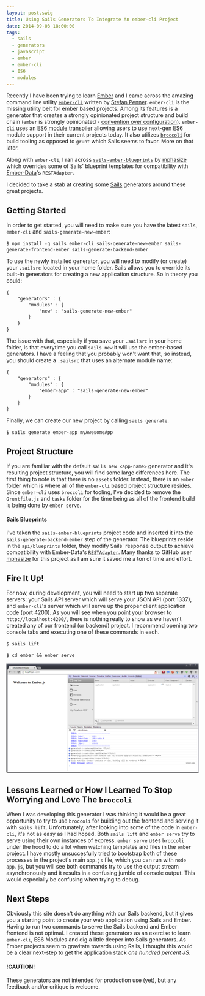 ```yaml
---
layout: post.swig
title: Using Sails Generators To Integrate An ember-cli Project
date: 2014-09-03 18:00:00
tags:
  - sails
  - generators
  - javascript
  - ember
  - ember-cli
  - ES6
  - modules
---
```


Recently I have been trying to learn [Ember](http://emberjs.com/) and I came across the amazing command line utility [`ember-cli`](http://www.ember-cli.com/) written by [Stefan Penner](https://github.com/stefanpenner). `ember-cli` is the missing utility belt for ember based projects. Among its features is a generator that creates a strongly opinionated project structure and build chain (`ember` is strongly opinionated - [convention over configuration](http://confy.wecode.io/talks/2013/arrrrcamp/ember-on-rails-convention-over-configuration-on-both-sides-of-the-tubes)). `ember-cli` uses an [ES6 module transpiler](http://esnext.github.io/es6-module-transpiler/) allowing users to use next-gen ES6 module support in their current projects today. It also utilizes [`broccoli`](https://github.com/broccolijs/broccoli) for build tooling as opposed to `grunt` which Sails seems to favor. More on that later.

Along with `ember-cli`, I ran across [`sails-ember-blueprints`](https://github.com/mphasize/sails-ember-blueprints) by [mphasize](https://github.com/mphasize) which overrides some of Sails' blueprint templates for compatibility with [Ember-Data](http://emberjs.com/api/data/)'s `RESTAdapter`.

I decided to take a stab at creating some [Sails](http://sailsjs.org/) generators around these great projects.

## Getting Started

In order to get started, you will need to make sure you have the latest `sails`, `ember-cli` and `sails-generate-new-ember`:
```
$ npm install -g sails ember-cli sails-generate-new-ember sails-generate-frontend-ember sails-generate-backend-ember
```

To use the newly installed generator, you will need to modify (or create) your `.sailsrc` located in your home folder. Sails allows you to override its built-in generators for creating a new application structure. So in theory you could:

```
{
    "generators" : {
        "modules" : {
            "new" : "sails-generate-new-ember"
        }
    }
}
```

The issue with that, especially if you save your `.sailsrc` in your home folder, is that everytime you call `sails new` it will use the ember-based generators. I have a feeling that you probably won't want that, so instead, you should create a `.sailsrc` that uses an alternate module name:

```
{
    "generators" : {
        "modules" : {
            "ember-app" : "sails-generate-new-ember"
        }
    }
}
```

Finally, we can create our new project by calling `sails generate`.
```
$ sails generate ember-app myAwesomeApp
```

## Project Structure
If you are familiar with the default `sails new <app-name>` generator and it's resulting project structure, you will find some large differences here. The first thing to note is that there is no `assets` folder. Instead, there is an `ember` folder which is where all of the `ember-cli` based project structure resides. Since `ember-cli` uses `broccoli` for tooling, I've decided to remove the `Gruntfile.js` and `tasks` folder for the time being as all of the frontend build is being done by `ember serve`.

#### Sails Blueprints
I've taken the `sails-ember-blueprints` project code and inserted it into the `sails-generate-backend-ember` step of the generator. The blueprints reside in the `api/blueprints` folder, they modify Sails' response output to achieve compatibility with Ember-Data's [`RESTAdapter`](http://emberjs.com/api/data/classes/DS.RESTAdapter.html). Many thanks to GitHub user [mphasize](https://github.com/mphasize) for this project as I am sure it saved me a ton of time and effort.

## Fire It Up!
For now, during development, you will need to start up two seperate servers: your Sails API server which will serve your JSON API (port 1337), and `ember-cli`'s server which will serve up the proper client application code (port 4200). As you will see when you point your browser to `http://localhost:4200/`, there is nothing really to show as we haven't created any of our frontend (or backend) project. I recommend opening two console tabs and executing one of these commands in each.

```
$ sails lift
```
```
$ cd ember && ember serve
```

![Initial ember website](/assets/img/welcome_to_ember.png)

## Lessons Learned or How I Learned To Stop Worrying and Love The `broccoli`

When I was developing this generator I was thinking it would be a great opportunity to try to use `broccoli` for building out the frontend and serving it with `sails lift`. Unfortunately, after looking into some of the code in `ember-cli`, it's not as easy as I had hoped. Both `sails lift` and `ember serve` try to serve using their own instances of express. `ember serve` uses `broccoli` under the hood to do a lot when watching templates and files in the `ember` project. I have mostly unsuccesfully tried to bootstrap both of these processes in the project's main `app.js` file, which you can run with `node app.js`, but you will see both commands try to use the output stream asynchronously and it results in a confusing jumble of console output. This would especially be confusing when trying to debug.

## Next Steps

Obviously this site doesn't do anything with our Sails backend,  but it gives you a starting point to create your web application using Sails and Ember. Having to run two commands to serve the Sails backend and Ember frontend is not optimal. I created these generators as an exercise to learn `ember-cli`, ES6 Modules and dig a little deeper into Sails generators. As Ember projects seem to gravitate towards using Rails, I thought this would be a clear next-step to get the application stack *one hundred percent JS*.

#### !CAUTION!
These generators are not intended for production use (yet), but any feedback and/or critique is welcome.
